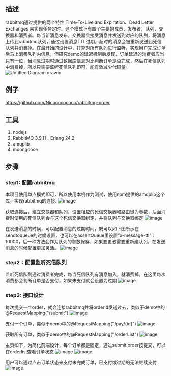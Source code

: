 ## 描述
rabbitmq通过提供的两个特性 Time-To-Live and Expiration、Dead Letter Exchanges 来实现任务定时。这个模式下有四个主要的成员，发布者，队列，交换器和消费者。每当新消息发布，交换器会接受消息并发送到对应的队列，将消息上传到rabbitmq队列，通过设置消息TTL过期，超时的消息会被重新发送到死信队列并消费掉。在最开始的设计中，打算对所有队列进行监听，实现用户完成订单后马上消费队列内信息，但研究demo的延迟机制后发现，订单延迟的消费者应当只有一位，当消息过期时通过数据库信息对比判断订单是否完成，然后在死信队列中消费掉，所以只需要监听死信队列即可，能有效减少代码量。
![Untitled Diagram drawio](https://user-images.githubusercontent.com/47339687/147440149-8dc67169-a73c-48b1-aa07-b39c1bc171c0.png) 

## 例子
https://github.com/Nicococococo/rabbitmq-order

## 工具
1. nodejs
2. RabbitMQ 3.9.11，Erlang 24.2
3. amqplib
4. moongoose

## 步骤
### step1: 配置rabbitmq
本项目使用单点模式即可，所以使用本机作为测试，使用npm提供的amqplib这个库，实现rabbitmq的连接.
![image](https://user-images.githubusercontent.com/47339687/147440217-cdf12ed3-a075-429f-bc99-8873cf08a5e5.png)

获取连接后，建立交换器和队列，设置相应的死信交换器和路由键为参数，后面消费时使用的死信队列会与这个死信交换器绑定，并将队列与交换器绑定
![image](https://user-images.githubusercontent.com/47339687/147440979-d9f60594-694c-44ea-b5bc-231771ff7341.png)

在发送消息的时候，可以配置消息的过期时间，既可以如下图所示在sendtoqueue的时候设置，也可以在assertQueue里设置"x-message-ttl" : 10000，后一种方法会作为队列的参数保存，如果要更改需要重新建队列，在发送消息的时候配置更加灵活。
![image](https://user-images.githubusercontent.com/47339687/147441607-442de65c-2e77-48ad-85d9-216dac00c007.png)


### step2：配置监听死信队列
监听死信队列通过消费者完成，每当死信队列有消息加入，就消费掉，在这里每次消费都会判断订单是否支付，如果未支付就会设置为过期
![image](https://user-images.githubusercontent.com/47339687/147441713-66d34e32-f928-420c-8f15-84a066e2c5bf.png)

### step3: 接口设计
每次提交一个order，就会连接rabbitmq并将orderid发送过去，类似于demo中的@RequestMapping("/submit")
![image](https://user-images.githubusercontent.com/47339687/147441873-ed0f7504-3d57-49ba-a077-9b126cc82130.png)

支付一个订单，类似于demo中的@RequestMapping("/pay/{id}")
![image](https://user-images.githubusercontent.com/47339687/147442105-54587e27-4e66-4dc9-8f5d-430d1660aef4.png)

获取所有订单，类似于demo中的@RequestMapping("/orderList")
![image](https://user-images.githubusercontent.com/47339687/147442138-48b865d2-ea47-4ca0-a43c-87de67fc9cdb.png)

主页如下，为简化前端设计，每个订单都是固定，通过submit order按提交，可以在orderlist查看订单状态
![image](https://user-images.githubusercontent.com/47339687/147442416-8a898fe3-ff40-4d39-8fc0-40f84f5b92ae.png)
![image](https://user-images.githubusercontent.com/47339687/147442462-cc513dc9-208b-4e1e-aa39-4a9b1e36aa17.png)


用户可以通过点击订单状态来支付未完成订单，已支付或过期的无法继续支付
![image](https://user-images.githubusercontent.com/47339687/147442284-5f378a10-e8dc-401b-b2ed-5ca91cf8b2fe.png)

